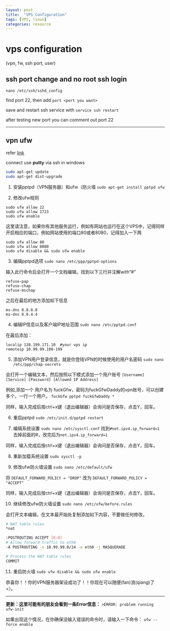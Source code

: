 ```yaml
---
layout: post
title:  "VPS Configuration"
tags: [VPS, linux]
categories: resource
---
```


# vps configuration
(vpn, fw, ssh port, user)

## ssh port change and no root ssh login

`nano /etc/ssh/sshd_config`

find port 22, then add `port <port you want>`

save and restart ssh service with `service ssh restart`

after testing new port you can comment out port 22

___

## vpn ufw
refer [link](http://www.zhihu.com/question/20113381)

connect use **putty** via ssh in windows

``` bash
sudo apt-get update
sudo apt-get dist-upgrade
```

1. 安装pptpd（VPN服务器）和ufw（防火墙
`sudo apt-get install pptpd ufw`

2. 修改ufw规则
```
sudo ufw allow 22
sudo ufw allow 1723
sudo ufw enable
```

这里请注意，如果你有其他服务运行，例如有网站也运行在这个VPS中，记得同样开启相应的端口，例如网站使用的端口80或者8080，记得加入一下两
```
sudo ufw allow 80
sudo ufw allow 8080
sudo ufw disable && sudo ufw enable
```

3. 编辑pptpd选项
`sudo nano /etc/ppp/pptpd-options`

输入此行命令后会打开一个文档编辑，找到以下三行并注解with“#”
```
refuse-pap
refuse-chap
refuse-mschap
```
之后在最后的地方添加如下信息
```
ms-dns 8.8.8.8
ms-dns 8.8.4.4
```

4. 编辑IP信息以及客户端IP地址范围
`sudo nano /etc/pptpd.conf`

在最后添加：
```
localip 128.199.171.10  #your vps ip
remoteip 10.99.99.100-199
```

5. 添加VPN用户登录信息，就是你登陆VPN的时候使用的用户名密码
`sudo nano /etc/ppp/chap-secrets`

会打开一个编辑文本，然后按照以下模式添加一个用户账号
`[Username] [Service] [Password] [Allowed IP Address]`

例如,添加一个 用户名为 fuckGfw，密码为fuckGfwDaddy的vpn账号，可以创建多个，一行一个用户。
`fuckGfw pptpd fuckGfwDaddy *`

同样，输入完成后按ctrl+x键（退出编辑器）会询问是否保存，点击Y，回车。

6. 重启pptpd
`sudo /etc/init.d/pptpd restart`

7. 编辑系统设置
`sudo nano /etc/sysctl.conf`
找到`#net.ipv4.ip_forward=1`
去掉前面的#，改完后为`net.ipv4.ip_forward=1`

同样，输入完成后按ctrl+x键（退出编辑器）会询问是否保存，点击Y，回车。

8. 重新加载系统设置
`sudo sysctl -p`

9. 修改ufw防火墙设置
`sudo nano /etc/default/ufw`

将
`DEFAULT_FORWARD_POLICY = "DROP"`
改为
`DEFAULT_FORWARD_POLICY = "ACCEPT"`

同样，输入完成后按ctrl+x键（退出编辑器）会询问是否保存，点击Y，回车。

10. 继续修改ufw防火墙设置
`sudo nano /etc/ufw/before.rules`

会打开文本编辑，在文本最开始处复制添加如下内容，不要做任何修改，

``` bash
# NAT table rules
*nat

:POSTROUTING ACCEPT [0:0]
# Allow forward traffic to eth0
-A POSTROUTING -s 10.99.99.0/24 -o eth0 -j MASQUERADE

# Process the NAT table rules
COMMIT
```

11. 重启防火墙
`sudo ufw disable && sudo ufw enable`

恭喜你！！你的VPN服务器架设成功了！！你现在可以随便(fan)浪(qiang)了 =）。

___

**更新：这里可能有的朋友会看到一条Error信息：**
`>ERROR: problem running ufw-init`

如果出现这个情况，在你确保没输入错误的命令时，请输入一下命令：
`ufw --force enable`
